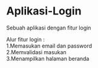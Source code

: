 # Aplikasi-Login
Sebuah aplikasi dengan fitur login

Alur fitur login :<br>
1.Memasukan email dan password<br>
2.Memvalidasi masukan<br>
3.Menampilkan halaman beranda<br>

